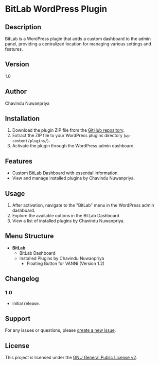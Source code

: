 # BitLab WordPress Plugin

## Description

BitLab is a WordPress plugin that adds a custom dashboard to the admin panel, providing a centralized location for managing various settings and features.

## Version

1.0

## Author

Chavindu Nuwanpriya

## Installation

1. Download the plugin ZIP file from the [GitHub repository](https://github.com/BitLab-LK/BitLab-WordPress-Plugin/).
2. Extract the ZIP file to your WordPress plugins directory (`wp-content/plugins/`).
3. Activate the plugin through the WordPress admin dashboard.

## Features

- Custom BitLab Dashboard with essential information.
- View and manage installed plugins by Chavindu Nuwanpriya.

## Usage

1. After activation, navigate to the "BitLab" menu in the WordPress admin dashboard.
2. Explore the available options in the BitLab Dashboard.
3. View a list of installed plugins by Chavindu Nuwanpriya.

## Menu Structure

- **BitLab**
  - BitLab Dashboard
  - Installed Plugins by Chavindu Nuwanpriya
    - Floating Button for VANNi (Version 1.2)

## Changelog

### 1.0

- Initial release.

## Support

For any issues or questions, please [create a new issue](https://github.com/BitLab-LK/BitLab-WordPress-Plugin/issues).

## License

This project is licensed under the [GNU General Public License v2](LICENSE).

